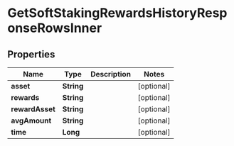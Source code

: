 

# GetSoftStakingRewardsHistoryResponseRowsInner


## Properties

| Name | Type | Description | Notes |
|------------ | ------------- | ------------- | -------------|
|**asset** | **String** |  |  [optional] |
|**rewards** | **String** |  |  [optional] |
|**rewardAsset** | **String** |  |  [optional] |
|**avgAmount** | **String** |  |  [optional] |
|**time** | **Long** |  |  [optional] |



